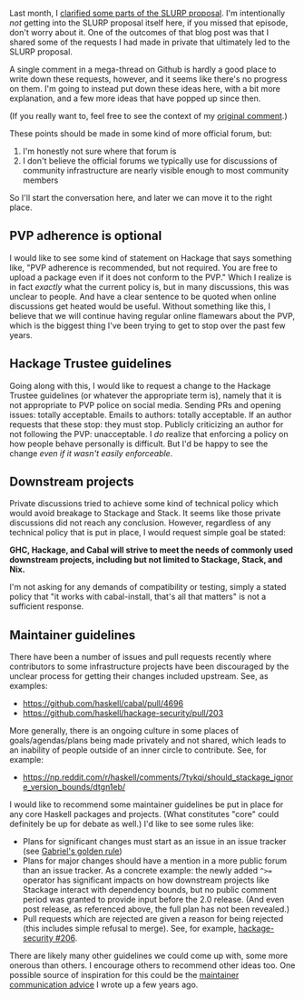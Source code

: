 Last month, I
[clarified some parts of the SLURP proposal](https://www.snoyman.com/blog/2018/01/slurp). I'm
intentionally _not_ getting into the SLURP proposal itself here, if
you missed that episode, don't worry about it. One of the outcomes of
that blog post was that I shared some of the requests I had made in
private that ultimately led to the SLURP proposal.

A single comment in a mega-thread on Github is hardly a good place to
write down these requests, however, and it seems like there's no
progress on them. I'm going to instead put down these ideas here, with
a bit more explanation, and a few more ideas that have popped up since
then.

(If you really want to, feel free to see the context of my
[original comment](https://github.com/haskell/ecosystem-proposals/pull/4#issuecomment-360044280).)

These points should be made in some kind of more official forum, but:

1. I'm honestly not sure where that forum is
2. I don't believe the official forums we typically use for
   discussions of community infrastructure are nearly visible enough
   to most community members

So I'll start the conversation here, and later we can move it to the
right place.

## PVP adherence is optional

I would like to see some kind of statement on Hackage that says
something like, "PVP adherence is recommended, but not required. You
are free to upload a package even if it does not conform to the PVP."
Which I realize is in fact _exactly_ what the current policy is, but
in many discussions, this was unclear to people. And have a clear
sentence to be quoted when online discussions get heated would be
useful. Without something like this, I believe that we will continue
having regular online flamewars about the PVP, which is the biggest
thing I've been trying to get to stop over the past few years.

## Hackage Trustee guidelines

Going along with this, I would like to request a change to the Hackage Trustee
guidelines (or whatever the appropriate term is), namely that it is
not appropriate to PVP police on social media. Sending PRs and opening
issues: totally acceptable. Emails to authors: totally acceptable. If
an author requests that these stop: they must stop. Publicly
criticizing an author for not following the PVP: unacceptable. I _do_
realize that enforcing a policy on how people behave personally is
difficult. But I'd be happy to see the change _even if it wasn't
easily enforceable_.

## Downstream projects

Private discussions tried to achieve some kind of technical policy
which would avoid breakage to Stackage and Stack. It seems like those
private discussions did not reach any conclusion. However, regardless
of any technical policy that is put in place, I would request simple
goal be stated:

__GHC, Hackage, and Cabal will strive to meet the needs of commonly
used downstream projects, including but not limited to Stackage,
Stack, and Nix.__

I'm not asking for any demands of compatibility or testing, simply a
stated policy that "it works with cabal-install, that's all that
matters" is not a sufficient response.

## Maintainer guidelines

There have been a number of issues and pull requests recently where
contributors to some infrastructure projects have been discouraged by
the unclear process for getting their changes included upstream. See,
as examples:

* <https://github.com/haskell/cabal/pull/4696>
* <https://github.com/haskell/hackage-security/pull/203>

More generally, there is an ongoing culture in some places of
goals/agendas/plans being made privately and not shared, which leads
to an inability of people outside of an inner circle to
contribute. See, for example:

* <https://np.reddit.com/r/haskell/comments/7tykqi/should_stackage_ignore_version_bounds/dtgn1eb/>

I would like to recommend some maintainer guidelines be put in place
for any core Haskell packages and projects. (What constitutes "core"
could definitely be up for debate as well.) I'd like to see some rules
like:

* Plans for significant changes must start as an issue in an issue
  tracker (see
  [Gabriel's golden rule](https://twitter.com/GabrielG439/status/963659683557933057))
* Plans for major changes should have a mention in a more public forum
  than an issue tracker. As a concrete example: the newly added `^>=`
  operator has significant impacts on how downstream projects like
  Stackage interact with dependency bounds, but no public comment
  period was granted to provide input before the 2.0 release. (And
  even post release, as referenced above, the full plan has not been
  revealed.)
* Pull requests which are rejected are given a reason for being
  rejected (this includes simple refusal to merge). See, for example,
  [hackage-security #206](https://github.com/haskell/hackage-security/pull/206#issuecomment-366153260).

There are likely many other guidelines we could come up with, some
more onerous than others. I encourage others to recommend other
ideas too. One possible source of inspiration for this could be the
[maintainer communication advice](https://github.com/commercialhaskell/commercialhaskell/blob/master/guide/maintainer-communication.md)
I wrote up a few years ago.
